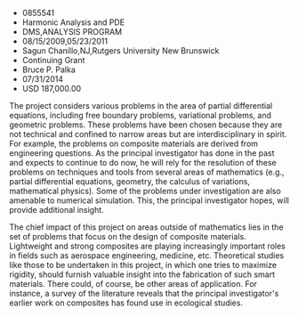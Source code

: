 
* 0855541
* Harmonic Analysis and PDE
* DMS,ANALYSIS PROGRAM
* 08/15/2009,05/23/2011
* Sagun Chanillo,NJ,Rutgers University New Brunswick
* Continuing Grant
* Bruce P. Palka
* 07/31/2014
* USD 187,000.00

The project considers various problems in the area of partial differential
equations, including free boundary problems, variational problems, and geometric
problems. These problems have been chosen because they are not technical and
confined to narrow areas but are interdisciplinary in spirit. For example, the
problems on composite materials are derived from engineering questions. As the
principal investigator has done in the past and expects to continue to do now,
he will rely for the resolution of these problems on techniques and tools from
several areas of mathematics (e.g., partial differential equations, geometry,
the calculus of variations, mathematical physics). Some of the problems under
investigation are also amenable to numerical simulation. This, the principal
investigator hopes, will provide additional insight.

The chief impact of this project on areas outside of mathematics lies in the set
of problems that focus on the design of composite materials. Lightweight and
strong composites are playing increasingly important roles in fields such as
aerospace engineering, medicine, etc. Theoretical studies like those to be
undertaken in this project, in which one tries to maximize rigidity, should
furnish valuable insight into the fabrication of such smart materials. There
could, of course, be other areas of application. For instance, a survey of the
literature reveals that the principal investigator's earlier work on composites
has found use in ecological studies.
